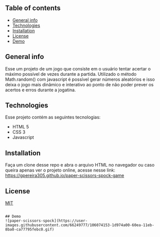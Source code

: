 

## Table of contents
* [General info](#general-info)
* [Technologies](#technologies)
* [Installation](#Installation)
* [License](#License)
* [Demo](#Demo)

## General info
Esse um projeto de um jogo que consiste em o usuário tentar acertar o máximo possível de vezes durante a partida. 
Utilizado o método Math.random() com javascript é possível gerar números aleatórios e isso deixa o jogo mais dinâmico e interativo ao ponto de não poder prever os acertos e erros
durante a jogatina.
	
## Technologies
Esse projeto contém as seguintes tecnologias:
* HTML 5
* CSS 3 
* Javascript
	
## Installation
Faça um clone desse repo e abra o arquivo HTML no navegador ou caso queira apenas ver o projeto online, acesse nesse link:  https://gpereira305.github.io/paper-scissors-spock-game
 

## License
[MIT](https://choosealicense.com/licenses/mit/)

```

## Demo 
![paper-scissors-spock](https://user-images.githubusercontent.com/66249777/106074153-1d974a00-60ea-11eb-8ba0-ca77795febc0.gif)
